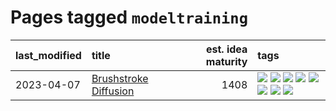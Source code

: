 # Pages tagged `modeltraining`

|last_modified|title|est. idea maturity|tags
|:---|:---|---:|:---|
|2023-04-07|[Brushstroke Diffusion](../brushstroke-diffusion.md)|1408|[![](https://img.shields.io/badge/tag-artisticstyletransfer-4072a1)](../tags/artisticstyletransfer.md) [![](https://img.shields.io/badge/tag-creativity-7c795e)](../tags/creativity.md) [![](https://img.shields.io/badge/tag-deepgenerativemodeling-95bed6)](../tags/deepgenerativemodeling.md) [![](https://img.shields.io/badge/tag-experimental-c4fb38)](../tags/experimental.md) [![](https://img.shields.io/badge/tag-image_processing-1743a)](../tags/image_processing.md) [![](https://img.shields.io/badge/tag-modeltraining-c92725)](../tags/modeltraining.md) [![](https://img.shields.io/badge/tag-painting-43d799)](../tags/painting.md) [![](https://img.shields.io/badge/tag-wip-35d420)](../tags/wip.md)|